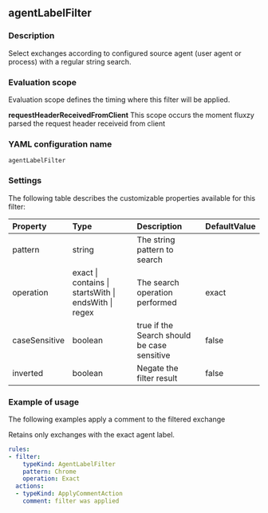 ## agentLabelFilter

### Description

Select exchanges according to configured source agent (user agent or process) with a regular string search.

### Evaluation scope

Evaluation scope defines the timing where this filter will be applied. 

**requestHeaderReceivedFromClient** This scope occurs the moment fluxzy parsed the request header receiveid from client

### YAML configuration name

    agentLabelFilter

### Settings

The following table describes the customizable properties available for this filter: 

| Property | Type | Description | DefaultValue |
| :------- | :------- | :------- | -------- |
| pattern | string | The string pattern to search |  |
| operation | exact \| contains \| startsWith \| endsWith \| regex | The search operation performed | exact |
| caseSensitive | boolean | true if the Search should be case sensitive | false |
| inverted | boolean | Negate the filter result | false |

### Example of usage

The following examples apply a comment to the filtered exchange

Retains only exchanges with the exact agent label.

```yaml
rules:
- filter:
    typeKind: AgentLabelFilter
    pattern: Chrome
    operation: Exact
  actions:
  - typeKind: ApplyCommentAction
    comment: filter was applied
```



